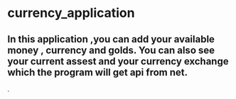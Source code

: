 # currency_application

## In this application ,you can add your available money , currency and golds. You can also see your current assest and your currency exchange which the program will get api from net.


.
